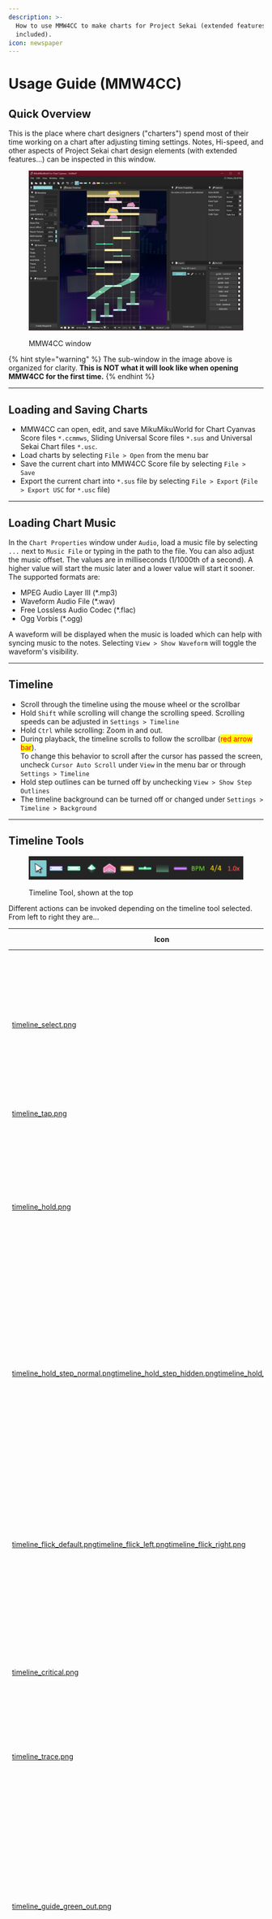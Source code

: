 ```yaml
---
description: >-
  How to use MMW4CC to make charts for Project Sekai (extended features
  included).
icon: newspaper
---
```


# Usage Guide (MMW4CC)

## Quick Overview

This is the place where chart designers ("charters") spend most of their time working on a chart after adjusting timing settings. Notes, Hi-speed, and other aspects of Project Sekai chart design elements (with extended features...) can be inspected in this window.

<figure><img src="../.gitbook/assets/image (14).png" alt=""><figcaption><p>MMW4CC window</p></figcaption></figure>

{% hint style="warning" %}
The sub-window in the image above is organized for clarity. **This is NOT what it will look like when opening MMW4CC for the first time.**
{% endhint %}

***

## Loading and Saving Charts

* MMW4CC can open, edit, and save MikuMikuWorld for Chart Cyanvas Score files `*.ccmmws`, Sliding Universal Score files `*.sus` and Universal Sekai Chart files `*.usc`.
* Load charts by selecting `File > Open` from the menu bar
* Save the current chart into MMW4CC Score file by selecting `File > Save`
* Export the current chart into `*.sus` file by selecting `File > Export` (`File > Export USC` for `*.usc` file)

***

## Loading Chart Music

In the `Chart Properties` window under `Audio`, load a music file by selecting `...` next to `Music File` or typing in the path to the file. You can also adjust the music offset. The values are in milliseconds (1/1000th of a second). A higher value will start the music later and a lower value will start it sooner. The supported formats are:

* MPEG Audio Layer III (\*.mp3)
* Waveform Audio File (\*.wav)
* Free Lossless Audio Codec (\*.flac)
* Ogg Vorbis (\*.ogg)

A waveform will be displayed when the music is loaded which can help with syncing music to the notes. Selecting `View > Show Waveform` will toggle the waveform's visibility.

***

## Timeline

* Scroll through the timeline using the mouse wheel or the scrollbar
* Hold `Shift` while scrolling will change the scrolling speed. Scrolling speeds can be adjusted in `Settings > Timeline`
* Hold `Ctrl` while scrolling: Zoom in and out.
* During playback, the timeline scrolls to follow the scrollbar (<mark style="color:red;">red arrow bar</mark>).\
  To change this behavior to scroll after the cursor has passed the screen, uncheck `Cursor Auto Scroll` under `View` in the menu bar or through `Settings > Timeline`
* Hold step outlines can be turned off by unchecking `View > Show Step Outlines`
* The timeline background can be turned off or changed under `Settings > Timeline > Background`

***

## Timeline Tools

<figure><img src="../.gitbook/assets/image (13).png" alt=""><figcaption><p>Timeline Tool, shown at the top</p></figcaption></figure>

Different actions can be invoked depending on the timeline tool selected. From left to right they are...

<table data-full-width="false"><thead><tr><th width="72" data-type="files">Icon</th><th width="151">Tool</th><th width="361">Description</th><th>Default Shortcut</th></tr></thead><tbody><tr><td><a href="../.gitbook/assets/timeline_select.png">timeline_select.png</a></td><td>Select</td><td><mark style="color:blue;"><code>Left Click</code></mark> or <mark style="color:blue;"><code>Drag</code></mark>: Select notes.<br><mark style="color:blue;"><code>Ctrl + Left Click</code></mark>: Append selection.<br><mark style="color:blue;"><code>Alt + Left Click</code></mark>: Subtract selection.<br>- Click anywhere else in the timeline to deselect.</td><td><mark style="color:blue;"><code>1</code></mark></td></tr><tr><td><a href="../.gitbook/assets/timeline_tap.png">timeline_tap.png</a></td><td>Tap</td><td><mark style="color:blue;"><code>Left Click</code></mark>: Place a tap note.</td><td><mark style="color:blue;"><code>2</code></mark></td></tr><tr><td><a href="../.gitbook/assets/timeline_hold.png">timeline_hold.png</a></td><td><a href="../making-a-chart/creating-slide-shapes.md">Hold</a></td><td><mark style="color:blue;"><code>Left Click</code></mark>: Place a hold note.<br><mark style="color:blue;"><code>Left Drag</code></mark>: Place a holdStart point, release to place the holdEnd point.<br>- Clicking on a hold or hold step note will cycle the note's ease type.</td><td><mark style="color:blue;"><code>3</code></mark></td></tr><tr><td><a href="../.gitbook/assets/timeline_hold_step_normal.png">timeline_hold_step_normal.png</a><a href="../.gitbook/assets/timeline_hold_step_hidden.png">timeline_hold_step_hidden.png</a><a href="../.gitbook/assets/timeline_hold_step_skip.png">timeline_hold_step_skip.png</a></td><td><a href="../making-a-chart/creating-slide-shapes.md">Hold Step</a></td><td><mark style="color:blue;"><code>Left Click</code></mark>: Place a hold step note.<br>- Cycles the hold step's type when clicked on the hold step note.<br>- Cycles the hold step's type when clicking the icon or using the keyboard shortcut.</td><td><mark style="color:blue;"><code>4</code></mark></td></tr><tr><td><a href="../.gitbook/assets/timeline_flick_default.png">timeline_flick_default.png</a><a href="../.gitbook/assets/timeline_flick_left.png">timeline_flick_left.png</a><a href="../.gitbook/assets/timeline_flick_right.png">timeline_flick_right.png</a></td><td>Flick</td><td><mark style="color:blue;"><code>Left Click</code></mark>: Place a flick note.<br>- Cycles the flick's direction when clicked on the flick note.<br>- Cycles the flick's direction when clicking the icon or using the keyboard shortcut.</td><td><mark style="color:blue;"><code>5</code></mark></td></tr><tr><td><a href="../.gitbook/assets/timeline_critical.png">timeline_critical.png</a></td><td>Critical</td><td><mark style="color:blue;"><code>Left Click</code></mark>: Place a critical note.<br>- Toggles between normal and critical if clicked on a note.</td><td><mark style="color:blue;"><code>6</code></mark></td></tr><tr><td><a href="../.gitbook/assets/timeline_trace.png">timeline_trace.png</a></td><td>Trace</td><td><mark style="color:blue;"><code>Left Click</code></mark>: Place a trace note.<br>- Toggles between normal and trace if clicked on a note.</td><td><mark style="color:blue;"><code>7</code></mark></td></tr><tr><td><a href="../.gitbook/assets/timeline_guide_green_out.png">timeline_guide_green_out.png</a></td><td>Long Trace (Guide Notes)</td><td><mark style="color:blue;"><code>Left Click</code></mark>: Place a guide note.<br><mark style="color:blue;"><code>Left Drag</code></mark>: Place a guideStart point, release to place the guideEnd point.<br>- Cycles the guide's color when clicked on the guide note.<br>- Cycles the guide's color when clicking the icon or using the keyboard shortcut.</td><td>None</td></tr><tr><td><a href="../.gitbook/assets/timeline_damage.png">timeline_damage.png</a></td><td>Damage</td><td><mark style="color:blue;"><code>Left Click</code></mark>: Place a damage note.<br>- Toggles between normal and damage if clicked on a note.</td><td>None</td></tr><tr><td><a href="../.gitbook/assets/timeline_bpm.png">timeline_bpm.png</a></td><td>BPM</td><td><mark style="color:blue;"><code>Left Click</code></mark>: Place a BPM change event.<br>- Click the BPM to change the value.</td><td><mark style="color:blue;"><code>8</code></mark></td></tr><tr><td><a href="../.gitbook/assets/timeline_time_signature.png">timeline_time_signature.png</a></td><td>Time Signature</td><td><mark style="color:blue;"><code>Left Click</code></mark>: Place a time signature change event.<br>- Click the time signature to change the value.</td><td><mark style="color:blue;"><code>9</code></mark></td></tr><tr><td><a href="../.gitbook/assets/timeline_hi_speed.png">timeline_hi_speed.png</a></td><td><a href="../making-a-chart/hi-speed.md">Hi-Speed</a></td><td><mark style="color:blue;"><code>Left Click</code></mark>: Place a hi-speed change event.<br>- Click the hi-speed to change the value.</td><td><mark style="color:blue;"><code>0</code></mark></td></tr></tbody></table>

{% hint style="info" %}
You can change keyboard shortcuts by going to `Settings > Key Config.`
{% endhint %}

***

## Placing and Modifying Notes

* Place notes by selecting the appropriate timeline tool and left clicking on the timeline
* Select the desired note division from the division select menu at the bottom. To use a custom division, input a number between 4 and 1920
* Select a note and drag it to move it around
* Select and drag either the left or right edges of the note to resize it

### Guide Notes _(a.k.a. Long Trace Notes)_

<figure><img src="../.gitbook/assets/image (10).png" alt=""><figcaption><p>Guide notes</p></figcaption></figure>

Guide notes are similar to regular slides with a few differences:

* They do not count towards combo
* The steps always use the step type `Hidden`
* They fade out as they approach the end point

`(*.sus only)` Place a step near the end point to control the amount of fade. The closer the step is to the end point, the less fade there will be.

### Hidden holdStart/holdEnd point

<figure><img src="../.gitbook/assets/image (23).png" alt=""><figcaption><p>Hidden holdStart</p></figcaption></figure>

The start and end points of a hold can be hidden. A hidden point does not require tapping at the start or releasing at the end. It will also not count towards combo. To create a hidden point:

* Select the hold points to hide/unhide
* From the context menu under `Hold Type` select either `Normal` or `Hidde`

***

## Context Menu

Right-click anywhere on the timeline to open the context menu. Most of the functions are self explanatory and can be used as keyboard shortcuts.

* Shrink Up: places the selected notes 1 tick apart starting from the latest note
* Shrink Down: places the selected notes 1 tick apart starting from the earliest note
* Connect Holds: merges two holds together
* Split Hold: split a hold note to two separate hold notes
* Repeat Hold Mids: quickly place selected Hold Mids until the end of a Hold note (?)
* Interpolate Hi-Speeds: insert the amount of Hi-Speeds value using the linear interpolation method between 2 selected HI-Speeds (?)

***

## Lane Extension

An extended feature for [Chart Cyanvas](https://cc.sevenc7c.com). Extended lanes enable the notes to be able to be placed outside the initial boundary of the Project Sekai playfield.\
\
It can be adjusted in the `Chart Properties > Metadata` section. Up to 100 extended lanes can be adjusted, though the notes can be placed infinitely further away with the use of [Note Properties](usage-guide-mmw4cc.md#note-properties).

<figure><img src="../.gitbook/assets/image (4).png" alt="" width="563"><figcaption><p>Lane Extension</p></figcaption></figure>

***

## Note Properties

When selecting **ONLY **_**ONE**_ note (tap, holdStart, holdEnd, flick, etc.), the metadata or configuration information about the note is shown at the note properties sub-window. The metadata can include details such as where the note is, type of notes, lane and width, and more.\
\
Here, you can adjust the value in each metadata in a very customizable way, with an additional feature of adjustable lane/width note value in decimals (e.g. 5.50 width).

<figure><img src="../.gitbook/assets/image (18).png" alt="" width="375"><figcaption><p>Note properties for a tap note</p></figcaption></figure>

***

## Layers

You can use layers to make notes and hi-speed in a "different playing field".

<figure><img src="../.gitbook/assets/image (22).png" alt="" width="154"><figcaption><p>Layers</p></figcaption></figure>

### Create a Layer

* Click on `Create Layer` in the Layers sub-window. Input a name.

### Move a Layer

* Use :arrow\_up: and :arrow\_down: to move a layer.

### Hide/Show notes in a Layer

* Use the eye icon to hide/show notes.

### Place notes in another Layer

* When you have 2+ layers, click on the layer you want to work with.

### Move notes to another Layer

<figure><img src="../.gitbook/assets/image (21).png" alt="" width="291"><figcaption><p>Move notes to another layer</p></figcaption></figure>

* <mark style="color:blue;">`Right Click`</mark> on the notes you want to select, then select `Layer` and click the layer you want to move notes to.

### Merging a Layer

* Click on the :arrow\_heading\_down: to merge the layer into a layer under it.

{% hint style="warning" %}
You cannot remove a layer the normal way. To "delete" it, move the notes from a layer you want to "delete", then merge it.
{% endhint %}

***

## Note Presets

<figure><img src="../.gitbook/assets/image (15).png" alt="" width="266"><figcaption><p>Note Preset</p></figcaption></figure>

### Create a Preset

* Select the notes and/or hi-speed events desired then click on `Create Preset` in the Presets sub-window. Input a name and optionally a description.

### Insert a Preset

* Click on any of the presets available in the presets window, move the cursor to the desired position and click to place down the notes. You can search for a specific preset by typing its name in the search box

### Deleting Presets

* Click on the trash icon next to the preset button to remove it

***

## Adjusting Settings

### Language

Currently, English and other 5 languages can be selected. Selecting `Auto` will detect the current system's language and choose the appropriate language. If the system's language is not supported by the program, it will default to English.

### Auto Save

Just like the original MikuMikuWorld, MMW4CC supports auto save. It is enabled by default. The interval (in minutes) and maximum number of auto save entries can be configured. Auto saved charts are located in the `auto_save` folder.

### Timeline Settings

* The timeline width can be changed from the `Lane Width` setting under Timeline
* A separate size for notes can be applied by unchecking `Match notes size to timeline width` and selecting the desired note size
* Checking `Return to last tick on Pause` will return the cursor to the last selected division upon pausing

### Shortcut Configuration (Key Config)

* Several actions be assigned a keyboard shortcut
* If multiple shortcuts are assigned to an action, the topmost one will be displayed in menus
* Add more shortcuts if needed be selecting `Add`. Up to 4 shortcuts can be created per action
